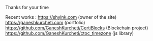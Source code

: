 Thanks for your time 

Recent works : 
https://shylnk.com (owner of the site)
https://ganeshkurcheti.com (portfolio)
https://github.com/GaneshKurcheti/CertiBlocks (Blockchain project)
https://github.com/GaneshKurcheti/ctoc_timezone (js library)